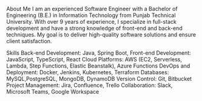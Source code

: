 About Me
I am an experienced Software Engineer with a Bachelor of Engineering (B.E.) in Information Technology from Punjab Technical University. With over 9 years of experience, I specialize in full-stack development and have a strong knowledge of front-end and back-end techniques. My goal is to deliver high-quality software solutions and ensure client satisfaction.

Skills
Back-end Development: Java, Spring Boot,
Front-end Development: JavaScript, TypeScript, React
Cloud Platforms: AWS (EC2, Serverless, Lambda, Step Functions, Elastic Beanstalk), Azure Functions
DevOps and Deployment: Docker, Jenkins, Kubernetes, Terraform
Databases: MySQL,PostgreSQL, MongoDB, DynamoDB
Version Control: Git, Bitbucket
Project Management: Jira, Confluence, Trello
Collaboration: Slack, Microsoft Teams, Google Workspace
